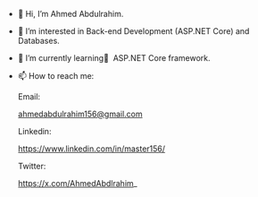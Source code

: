 - 👋 Hi, I’m Ahmed Abdulrahim.
- 👀 I’m interested in Back-end Development (ASP.NET Core) and Databases.
- 🌱 I’m currently learning ِ ASP.NET Core framework.
- 📫 How to reach me: 
 
  Email:

  ahmedabdulrahim156@gmail.com

  Linkedin:

  https://www.linkedin.com/in/master156/

  Twitter:
  
  https://x.com/AhmedAbdlrahim_


<!---
MaStEr156/MaStEr156 is a ✨ special ✨ repository because its `README.md` (this file) appears on your GitHub profile.
You can click the Preview link to take a look at your changes.
--->
